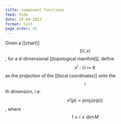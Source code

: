 ```yaml
---
title: component functions
feed: hide
date: 20-04-2023
format: list
page_order: 42
---
```



Given a [[chart]] $$(U,x)$$, for a d-dimensional [[topological manifold]], define $$x^i: U\mapsto\mathbb R$$ as the projection of the [[local coordinates]] onto the $$i$$th dimension, i.e. $$x^i(p) = \text{proj}_i(x(p))$$, where $$1\leq i \leq \dim M$$
